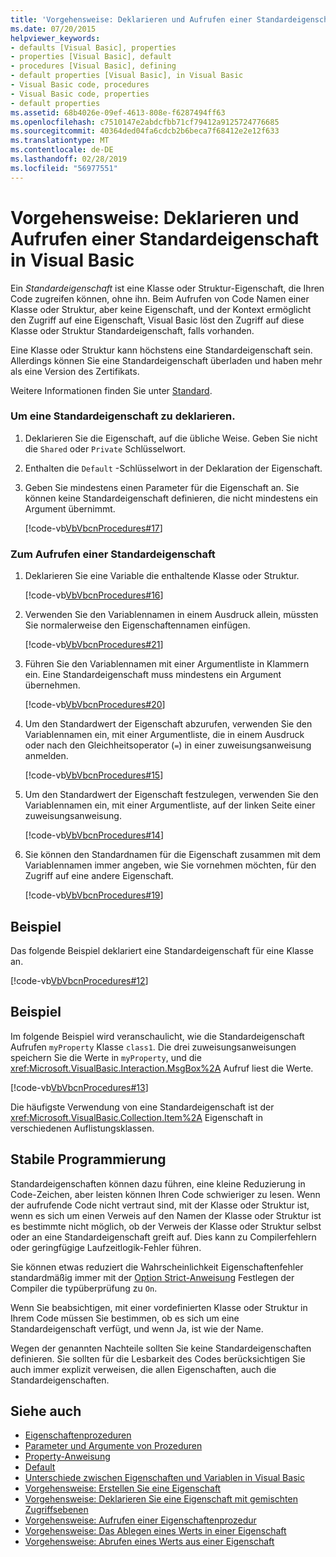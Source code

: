 ```yaml
---
title: 'Vorgehensweise: Deklarieren und Aufrufen einer Standardeigenschaft in Visual Basic'
ms.date: 07/20/2015
helpviewer_keywords:
- defaults [Visual Basic], properties
- properties [Visual Basic], default
- procedures [Visual Basic], defining
- default properties [Visual Basic], in Visual Basic
- Visual Basic code, procedures
- Visual Basic code, properties
- default properties
ms.assetid: 68b4026e-09ef-4613-808e-f6287494ff63
ms.openlocfilehash: c7510147e2abdcfbb71cf79412a9125724776685
ms.sourcegitcommit: 40364ded04fa6cdcb2b6beca7f68412e2e12f633
ms.translationtype: MT
ms.contentlocale: de-DE
ms.lasthandoff: 02/28/2019
ms.locfileid: "56977551"
---
```

# <a name="how-to-declare-and-call-a-default-property-in-visual-basic"></a>Vorgehensweise: Deklarieren und Aufrufen einer Standardeigenschaft in Visual Basic
Ein *Standardeigenschaft* ist eine Klasse oder Struktur-Eigenschaft, die Ihren Code zugreifen können, ohne ihn. Beim Aufrufen von Code Namen einer Klasse oder Struktur, aber keine Eigenschaft, und der Kontext ermöglicht den Zugriff auf eine Eigenschaft, Visual Basic löst den Zugriff auf diese Klasse oder Struktur Standardeigenschaft, falls vorhanden.  
  
 Eine Klasse oder Struktur kann höchstens eine Standardeigenschaft sein. Allerdings können Sie eine Standardeigenschaft überladen und haben mehr als eine Version des Zertifikats.  
  
 Weitere Informationen finden Sie unter [Standard](../../../../visual-basic/language-reference/modifiers/default.md).  
  
### <a name="to-declare-a-default-property"></a>Um eine Standardeigenschaft zu deklarieren.  
  
1.  Deklarieren Sie die Eigenschaft, auf die übliche Weise. Geben Sie nicht die `Shared` oder `Private` Schlüsselwort.  
  
2.  Enthalten die `Default` -Schlüsselwort in der Deklaration der Eigenschaft.  
  
3.  Geben Sie mindestens einen Parameter für die Eigenschaft an. Sie können keine Standardeigenschaft definieren, die nicht mindestens ein Argument übernimmt.  
  
     [!code-vb[VbVbcnProcedures#17](~/samples/snippets/visualbasic/VS_Snippets_VBCSharp/VbVbcnProcedures/VB/Class1.vb#17)]  
  
### <a name="to-call-a-default-property"></a>Zum Aufrufen einer Standardeigenschaft  
  
1.  Deklarieren Sie eine Variable die enthaltende Klasse oder Struktur.  
  
     [!code-vb[VbVbcnProcedures#16](~/samples/snippets/visualbasic/VS_Snippets_VBCSharp/VbVbcnProcedures/VB/Class1.vb#16)]  
  
2.  Verwenden Sie den Variablennamen in einem Ausdruck allein, müssten Sie normalerweise den Eigenschaftennamen einfügen.  
  
     [!code-vb[VbVbcnProcedures#21](~/samples/snippets/visualbasic/VS_Snippets_VBCSharp/VbVbcnProcedures/VB/Class1.vb#21)]  
  
3.  Führen Sie den Variablennamen mit einer Argumentliste in Klammern ein. Eine Standardeigenschaft muss mindestens ein Argument übernehmen.  
  
     [!code-vb[VbVbcnProcedures#20](~/samples/snippets/visualbasic/VS_Snippets_VBCSharp/VbVbcnProcedures/VB/Class1.vb#20)]  
  
4.  Um den Standardwert der Eigenschaft abzurufen, verwenden Sie den Variablennamen ein, mit einer Argumentliste, die in einem Ausdruck oder nach den Gleichheitsoperator (`=`) in einer zuweisungsanweisung anmelden.  
  
     [!code-vb[VbVbcnProcedures#15](~/samples/snippets/visualbasic/VS_Snippets_VBCSharp/VbVbcnProcedures/VB/Class1.vb#15)]  
  
5.  Um den Standardwert der Eigenschaft festzulegen, verwenden Sie den Variablennamen ein, mit einer Argumentliste, auf der linken Seite einer zuweisungsanweisung.  
  
     [!code-vb[VbVbcnProcedures#14](~/samples/snippets/visualbasic/VS_Snippets_VBCSharp/VbVbcnProcedures/VB/Class1.vb#14)]  
  
6.  Sie können den Standardnamen für die Eigenschaft zusammen mit dem Variablennamen immer angeben, wie Sie vornehmen möchten, für den Zugriff auf eine andere Eigenschaft.  
  
     [!code-vb[VbVbcnProcedures#19](~/samples/snippets/visualbasic/VS_Snippets_VBCSharp/VbVbcnProcedures/VB/Class1.vb#19)]  
  
## <a name="example"></a>Beispiel  
 Das folgende Beispiel deklariert eine Standardeigenschaft für eine Klasse an.  
  
 [!code-vb[VbVbcnProcedures#12](~/samples/snippets/visualbasic/VS_Snippets_VBCSharp/VbVbcnProcedures/VB/Class1.vb#12)]  
  
## <a name="example"></a>Beispiel  
 Im folgende Beispiel wird veranschaulicht, wie die Standardeigenschaft Aufrufen `myProperty` Klasse `class1`. Die drei zuweisungsanweisungen speichern Sie die Werte in `myProperty`, und die <xref:Microsoft.VisualBasic.Interaction.MsgBox%2A> Aufruf liest die Werte.  
  
 [!code-vb[VbVbcnProcedures#13](~/samples/snippets/visualbasic/VS_Snippets_VBCSharp/VbVbcnProcedures/VB/Class1.vb#13)]  
  
 Die häufigste Verwendung von eine Standardeigenschaft ist der <xref:Microsoft.VisualBasic.Collection.Item%2A> Eigenschaft in verschiedenen Auflistungsklassen.  
  
## <a name="robust-programming"></a>Stabile Programmierung  
 Standardeigenschaften können dazu führen, eine kleine Reduzierung in Code-Zeichen, aber leisten können Ihren Code schwieriger zu lesen. Wenn der aufrufende Code nicht vertraut sind, mit der Klasse oder Struktur ist, wenn es sich um einen Verweis auf den Namen der Klasse oder Struktur ist es bestimmte nicht möglich, ob der Verweis der Klasse oder Struktur selbst oder an eine Standardeigenschaft greift auf. Dies kann zu Compilerfehlern oder geringfügige Laufzeitlogik-Fehler führen.  
  
 Sie können etwas reduziert die Wahrscheinlichkeit Eigenschaftenfehler standardmäßig immer mit der [Option Strict-Anweisung](../../../../visual-basic/language-reference/statements/option-strict-statement.md) Festlegen der Compiler die typüberprüfung zu `On`.  
  
 Wenn Sie beabsichtigen, mit einer vordefinierten Klasse oder Struktur in Ihrem Code müssen Sie bestimmen, ob es sich um eine Standardeigenschaft verfügt, und wenn Ja, ist wie der Name.  
  
 Wegen der genannten Nachteile sollten Sie keine Standardeigenschaften definieren. Sie sollten für die Lesbarkeit des Codes berücksichtigen Sie auch immer explizit verweisen, die allen Eigenschaften, auch die Standardeigenschaften.  
  
## <a name="see-also"></a>Siehe auch
- [Eigenschaftenprozeduren](./property-procedures.md)
- [Parameter und Argumente von Prozeduren](./procedure-parameters-and-arguments.md)
- [Property-Anweisung](../../../../visual-basic/language-reference/statements/property-statement.md)
- [Default](../../../../visual-basic/language-reference/modifiers/default.md)
- [Unterschiede zwischen Eigenschaften und Variablen in Visual Basic](./differences-between-properties-and-variables.md)
- [Vorgehensweise: Erstellen Sie eine Eigenschaft](./how-to-create-a-property.md)
- [Vorgehensweise: Deklarieren Sie eine Eigenschaft mit gemischten Zugriffsebenen](./how-to-declare-a-property-with-mixed-access-levels.md)
- [Vorgehensweise: Aufrufen einer Eigenschaftenprozedur](./how-to-call-a-property-procedure.md)
- [Vorgehensweise: Das Ablegen eines Werts in einer Eigenschaft](./how-to-put-a-value-in-a-property.md)
- [Vorgehensweise: Abrufen eines Werts aus einer Eigenschaft](./how-to-get-a-value-from-a-property.md)
